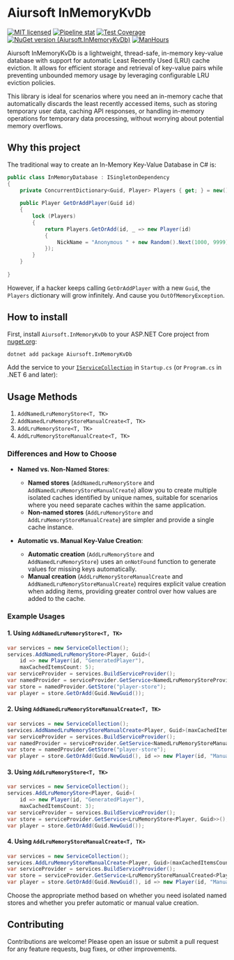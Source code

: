 # Aiursoft InMemoryKvDb

[![MIT licensed](https://img.shields.io/badge/license-MIT-blue.svg)](https://gitlab.aiursoft.com/aiursoft/inmemorykvdb/-/blob/master/LICENSE)
[![Pipeline stat](https://gitlab.aiursoft.com/aiursoft/inmemorykvdb/badges/master/pipeline.svg)](https://gitlab.aiursoft.com/aiursoft/inmemorykvdb/-/pipelines)
[![Test Coverage](https://gitlab.aiursoft.com/aiursoft/inmemorykvdb/badges/master/coverage.svg)](https://gitlab.aiursoft.com/aiursoft/inmemorykvdb/-/pipelines)
[![NuGet version (Aiursoft.InMemoryKvDb)](https://img.shields.io/nuget/v/Aiursoft.inmemorykvdb.svg)](https://www.nuget.org/packages/Aiursoft.inmemorykvdb/)
[![ManHours](https://manhours.aiursoft.com/r/gitlab.aiursoft.com/aiursoft/inmemorykvdb.svg)](https://gitlab.aiursoft.com/aiursoft/inmemorykvdb/-/commits/master?ref_type=heads)

Aiursoft InMemoryKvDb is a lightweight, thread-safe, in-memory key-value database with support for automatic Least Recently Used (LRU) cache eviction. It allows for efficient storage and retrieval of key-value pairs while preventing unbounded memory usage by leveraging configurable LRU eviction policies.

This library is ideal for scenarios where you need an in-memory cache that automatically discards the least recently accessed items, such as storing temporary user data, caching API responses, or handling in-memory operations for temporary data processing, without worrying about potential memory overflows.

## Why this project

The traditional way to create an In-Memory Key-Value Database in C# is:

```csharp
public class InMemoryDatabase : ISingletonDependency
{
    private ConcurrentDictionary<Guid, Player> Players { get; } = new();
    
    public Player GetOrAddPlayer(Guid id)
    {
        lock (Players)
        {
            return Players.GetOrAdd(id, _ => new Player(id)
            {
                NickName = "Anonymous " + new Random().Next(1000, 9999)
            });
        }
    }
    
}
```

However, if a hacker keeps calling `GetOrAddPlayer` with a new `Guid`, the `Players` dictionary will grow infinitely. And cause you `OutOfMemoryException`.

## How to install

First, install `Aiursoft.InMemoryKvDb` to your ASP.NET Core project from [nuget.org](https://www.nuget.org/packages/Aiursoft.inmemorykvdb/):

```bash
dotnet add package Aiursoft.InMemoryKvDb
```

Add the service to your [`IServiceCollection`](https://learn.microsoft.com/en-us/dotnet/api/microsoft.extensions.dependencyinjection.iservicecollection) in `Startup.cs` (or `Program.cs` in .NET 6 and later):

## Usage Methods

1. `AddNamedLruMemoryStore<T, TK>`
2. `AddNamedLruMemoryStoreManualCreate<T, TK>`
3. `AddLruMemoryStore<T, TK>`
4. `AddLruMemoryStoreManualCreate<T, TK>`

### Differences and How to Choose

- **Named vs. Non-Named Stores**:
    - **Named stores** (`AddNamedLruMemoryStore` and `AddNamedLruMemoryStoreManualCreate`) allow you to create multiple isolated caches identified by unique names, suitable for scenarios where you need separate caches within the same application.
    - **Non-named stores** (`AddLruMemoryStore` and `AddLruMemoryStoreManualCreate`) are simpler and provide a single cache instance.

- **Automatic vs. Manual Key-Value Creation**:
    - **Automatic creation** (`AddLruMemoryStore` and `AddNamedLruMemoryStore`) uses an `onNotFound` function to generate values for missing keys automatically.
    - **Manual creation** (`AddLruMemoryStoreManualCreate` and `AddNamedLruMemoryStoreManualCreate`) requires explicit value creation when adding items, providing greater control over how values are added to the cache.

### Example Usages

#### 1. Using `AddNamedLruMemoryStore<T, TK>`

```csharp
var services = new ServiceCollection();
services.AddNamedLruMemoryStore<Player, Guid>(
    id => new Player(id, "GeneratedPlayer"),
    maxCachedItemsCount: 5);
var serviceProvider = services.BuildServiceProvider();
var namedProvider = serviceProvider.GetService<NamedLruMemoryStoreProvider<Player, Guid>>();
var store = namedProvider.GetStore("player-store");
var player = store.GetOrAdd(Guid.NewGuid());
```

#### 2. Using `AddNamedLruMemoryStoreManualCreate<T, TK>`

```csharp
var services = new ServiceCollection();
services.AddNamedLruMemoryStoreManualCreate<Player, Guid>(maxCachedItemsCount: 5);
var serviceProvider = services.BuildServiceProvider();
var namedProvider = serviceProvider.GetService<NamedLruMemoryStoreManualCreatedProvider<Player, Guid>>();
var store = namedProvider.GetStore("player-store");
var player = store.GetOrAdd(Guid.NewGuid(), id => new Player(id, "ManualPlayer"));
```

#### 3. Using `AddLruMemoryStore<T, TK>`

```csharp
var services = new ServiceCollection();
services.AddLruMemoryStore<Player, Guid>(
    id => new Player(id, "GeneratedPlayer"),
    maxCachedItemsCount: 3);
var serviceProvider = services.BuildServiceProvider();
var store = serviceProvider.GetService<LruMemoryStore<Player, Guid>>();
var player = store.GetOrAdd(Guid.NewGuid());
```

#### 4. Using `AddLruMemoryStoreManualCreate<T, TK>`

```csharp
var services = new ServiceCollection();
services.AddLruMemoryStoreManualCreate<Player, Guid>(maxCachedItemsCount: 3);
var serviceProvider = services.BuildServiceProvider();
var store = serviceProvider.GetService<LruMemoryStoreManualCreated<Player, Guid>>();
var player = store.GetOrAdd(Guid.NewGuid(), id => new Player(id, "ManualPlayer"));
```

Choose the appropriate method based on whether you need isolated named stores and whether you prefer automatic or manual value creation.

## Contributing

Contributions are welcome! Please open an issue or submit a pull request for any feature requests, bug fixes, or other improvements.
